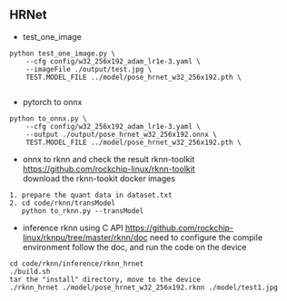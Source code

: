 ## HRNet 

* test_one_image 

```
python test_one_image.py \
    --cfg config/w32_256x192_adam_lr1e-3.yaml \
    --imageFile ./output/test.jpg \
    TEST.MODEL_FILE ../model/pose_hrnet_w32_256x192.pth \
    
```

* pytorch to onnx
```
python to_onnx.py \
    --cfg config/w32_256x192_adam_lr1e-3.yaml \
    --output ./output/pose_hrnet_w32_256x192.onnx \
    TEST.MODEL_FILE ../model/pose_hrnet_w32_256x192.pth \
```

* onnx to rknn and check the result
rknn-toolkit
https://github.com/rockchip-linux/rknn-toolkit  
download the rknn-tookit docker images

```
1. prepare the quant data in dataset.txt
2. cd code/rknn/transModel
   python to_rknn.py --transModel
```

* inference rknn using C API
https://github.com/rockchip-linux/rknpu/tree/master/rknn/doc
need to configure the compile environment follow the doc, and run the code on the device 
```
cd code/rknn/inference/rknn_hrnet
./build.sh 
tar the "install" directory, move to the device
./rknn_hrnet ./model/pose_hrnet_w32_256x192.rknn ./model/test1.jpg
```

